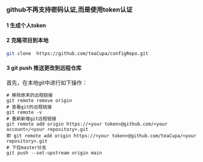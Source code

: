 ### github不再支持密码认证,而是使用token认证

#### 1 生成个人token

#### 2 克隆项目到本地

```bash
git clone  https://github.com/teaCupa/configRepo.git
```

#### 3 git push 推送更改到远程仓库

首先，在本地git中进行如下操作：

```shell
# 移除原来的远程链接
git remote remove origin
# 查看git的远程链接
git remote -v
# 重新新增git远程链接
git remote add origin https://<your token>@github.com/<your account>/<your repository>.git
即 git remote add origin https://<your token>@github.com/teaCupa/<your repository>.git
# 下拉master分支
git push --set-upstream origin main
```

